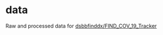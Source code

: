 # data

Raw and processed data for [dsbbfinddx/FIND_COV_19_Tracker](https://github.com/dsbbfinddx/FIND_Cov_19_Tracker)
